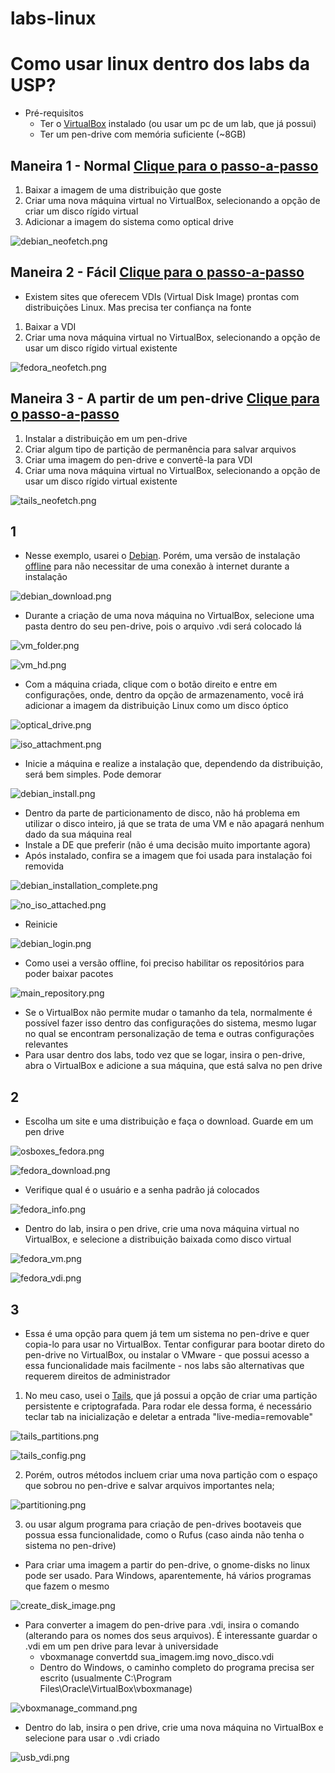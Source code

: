 # labs-linux

# Como usar linux dentro dos labs da USP?
- Pré-requisitos
    - Ter o [VirtualBox](https://www.virtualbox.org/wiki/Downloads) instalado (ou usar um pc de um lab, que já possui)
    - Ter um pen-drive com memória suficiente (~8GB)


## Maneira 1 - Normal [Clique para o passo-a-passo](#1)
1. Baixar a imagem de uma distribuição que goste
3. Criar uma nova máquina virtual no VirtualBox, selecionando a opção de criar um disco rígido virtual
4. Adicionar a imagem do sistema como optical drive

![debian_neofetch.png](/images/debian_neofetch.png)

## Maneira 2 - Fácil [Clique para o passo-a-passo](#2)
- Existem sites que oferecem VDIs (Virtual Disk Image) prontas com distribuições Linux. Mas precisa ter confiança na fonte
1. Baixar a VDI
2. Criar uma nova máquina virtual no VirtualBox, selecionando a opção de usar um disco rígido virtual existente

![fedora_neofetch.png](/images/fedora_neofetch.png)

## Maneira 3 - A partir de um pen-drive [Clique para o passo-a-passo](#3)
1. Instalar a distribuição em um pen-drive
2. Criar algum tipo de partição de permanência para salvar arquivos
3. Criar uma imagem do pen-drive e convertê-la para VDI
4. Criar uma nova máquina virtual no VirtualBox, selecionando a opção de usar um disco rígido virtual existente

![tails_neofetch.png](/images/tails_neofetch.png)


## 1
- Nesse exemplo, usarei o [Debian](https://www.debian.org/download). Porém, uma versão de instalação [offline](https://cdimage.debian.org/debian-cd/current/amd64/iso-dvd/debian-11.2.0-amd64-DVD-1.iso) para não necessitar de uma conexão à internet durante a instalação

![debian_download.png](/images/debian_download.png)

- Durante a criação de uma nova máquina no VirtualBox, selecione uma pasta dentro do seu pen-drive, pois o arquivo .vdi será colocado lá

![vm_folder.png](/images/vm_folder.png)

![vm_hd.png](/images/vm_hd.png)

- Com a máquina criada, clique com o botão direito e entre em configurações, onde, dentro da opção de armazenamento, você irá adicionar a imagem da distribuição Linux como um disco óptico

![optical_drive.png](/images/optical_drive.png)

![iso_attachment.png](/images/iso_attachment.png)

- Inicie a máquina e realize a instalação que, dependendo da distribuição, será bem simples. Pode demorar

![debian_install.png](/images/debian_install.png)

- Dentro da parte de particionamento de disco, não há problema em utilizar o disco inteiro, já que se trata de uma VM e não apagará nenhum dado da sua máquina real
- Instale a DE que preferir (não é uma decisão muito importante agora)
- Após instalado, confira se a imagem que foi usada para instalação foi removida

![debian_installation_complete.png](/images/debian_installation_complete.png)

![no_iso_attached.png](/images/no_iso_attached.png)

- Reinicie

![debian_login.png](/images/debian_login.png)

- Como usei a versão offline, foi preciso habilitar os repositórios para poder baixar pacotes

![main_repository.png](/images/main_repository.png)

- Se o VirtualBox não permite mudar o tamanho da tela, normalmente é possível fazer isso dentro das configurações do sistema, mesmo lugar no qual se encontram personalização de tema e outras configurações relevantes
- Para usar dentro dos labs, todo vez que se logar, insira o pen-drive, abra o VirtualBox e adicione a sua máquina, que está salva no pen drive

## 2
- Escolha um site e uma distribuição e faça o download. Guarde em um pen drive

![osboxes_fedora.png](/images/osboxes_fedora.png)

![fedora_download.png](/images/fedora_download.png)

- Verifique qual é o usuário e a senha padrão já colocados

![fedora_info.png](/images/fedora_info.png)

- Dentro do lab, insira o pen drive, crie uma nova máquina virtual no VirtualBox, e selecione a distribuição baixada como disco virtual

![fedora_vm.png](/images/fedora_vm.png)

![fedora_vdi.png](/images/fedora_vdi.png)

## 3
- Essa é uma opção para quem já tem um sistema no pen-drive e quer copia-lo para usar no VirtualBox. Tentar configurar para bootar direto do pen-drive no VirtualBox, ou instalar o VMware - que possui acesso a essa funcionalidade mais facilmente - nos labs são alternativas que requerem direitos de administrador
1. No meu caso, usei o [Tails](https://tails.boum.org/), que já possui a opção de criar uma partição persistente e criptografada. Para rodar ele dessa forma, é necessário teclar tab na inicialização e deletar a entrada "live-media=removable"

![tails_partitions.png](/images/tails_partitions.png)

![tails_config.png](/images/tails_config.png)

2. Porém, outros métodos incluem criar uma nova partição com o espaço que sobrou no pen-drive e salvar arquivos importantes nela;

![partitioning.png](/images/partitioning.png)

3. ou usar algum programa para criação de pen-drives bootaveis que possua essa funcionalidade, como o Rufus (caso ainda não tenha o sistema no pen-drive)
- Para criar uma imagem a partir do pen-drive, o gnome-disks no linux pode ser usado. Para Windows, aparentemente, há vários programas que fazem o mesmo

![create_disk_image.png](/images/create_disk_image.png)

- Para converter a imagem do pen-drive para .vdi, insira o comando (alterando para os nomes dos seus arquivos). É interessante guardar o .vdi em um pen drive para levar à universidade
    - vboxmanage convertdd sua_imagem.img novo_disco.vdi
    - Dentro do Windows, o caminho completo do programa precisa ser escrito (usualmente C:\Program Files\Oracle\VirtualBox\vboxmanage)

![vboxmanage_command.png](/images/vboxmanage_command.png)

- Dentro do lab, insira o pen drive, crie uma nova máquina no VirtualBox e selecione para usar o .vdi criado

![usb_vdi.png](/images/usb_vdi.png)
